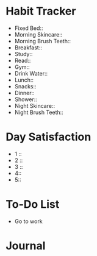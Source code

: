 # Habit Tracker
- Fixed Bed::
- Morning Skincare::
- Morning Brush Teeth::
- Breakfast::
- Study::
- Read::
- Gym::
- Drink Water::
- Lunch::
- Snacks::
- Dinner::
- Shower::
- Night Skincare::
- Night Brush Teeth::

# Day Satisfaction
- 1 ::
- 2 ::
- 3 ::
- 4::
- 5::

# To-Do List
- Go to work
# Journal
